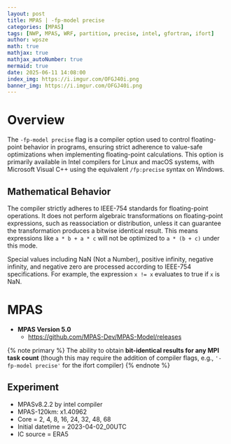 ```yaml
---
layout: post
title: MPAS | -fp-model precise
categories: [MPAS]
tags: [NWP, MPAS, WRF, partition, precise, intel, gfortran, ifort]
author: wpsze
math: true
mathjax: true
mathjax_autoNumber: true
mermaid: true
date: 2025-06-11 14:08:00
index_img: https://i.imgur.com/OFGJ40i.png
banner_img: https://i.imgur.com/OFGJ40i.png
---
```


# Overview

The `-fp-model precise` flag is a compiler option used to control floating-point behavior in programs, ensuring strict adherence to value-safe optimizations when implementing floating-point calculations. This option is primarily available in Intel compilers for Linux and macOS systems, with Microsoft Visual C++ using the equivalent `/fp:precise` syntax on Windows.

## Mathematical Behavior

The compiler strictly adheres to IEEE-754 standards for floating-point operations. It does not perform algebraic transformations on floating-point expressions, such as reassociation or distribution, unless it can guarantee the transformation produces a bitwise identical result. This means expressions like `a * b + a * c` will not be optimized to `a * (b + c)` under this mode.

Special values including NaN (Not a Number), positive infinity, negative infinity, and negative zero are processed according to IEEE-754 specifications. For example, the expression `x != x` evaluates to true if `x` is NaN.

# MPAS

- **MPAS Version 5.0**
  - <https://github.com/MPAS-Dev/MPAS-Model/releases>

{% note primary %}
The ability to obtain **bit-identical results for any MPI task count** (though this may require the addition of compiler flags, e.g., `'-fp-model precise'` for the ifort compiler)
{% endnote %}

## Experiment

- MPASv8.2.2 by intel compiler
- MPAS-120km: x1.40962
- Core = 2, 4, 8, 16, 24, 32, 48, 68
- Initial datetime = 2023-04-02_00UTC
- IC source = ERA5